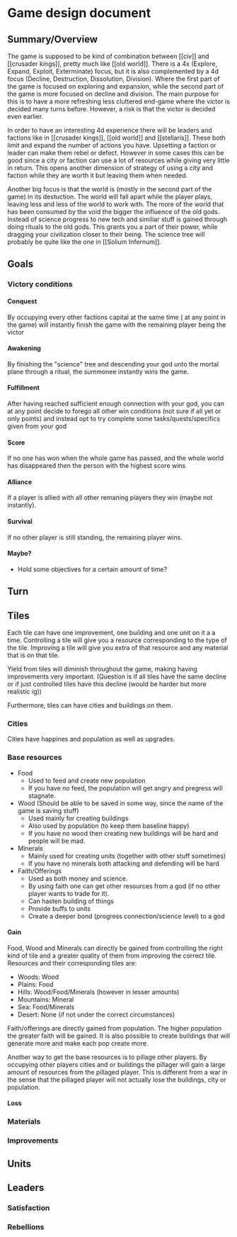 # Game design document

## Summary/Overview

The game is supposed to be kind of combination between [[civ]] and [[crusader kings]], pretty much like [[old world]]. There is a 4x (Explore, Expand, Exploit, Exterminate) focus, but it is also complemented by a 4d focus (Decline, Destruction, Dissolution, Division). Where the first part of the game is focused on exploring and expansion, while the second part of the game is more focused on decline and division. 
The main purpose for this is to have a more refreshing less cluttered end-game where the victor is decided many turns before. However, a risk is that the victor is decided even earlier.

In order to have an interesting 4d experience there will be leaders and factions like in [[crusader kings]], [[old world]] and [[stellaris]]. These both limit and expand the number of actions you have. Upsetting a faction or leader can make them rebel or defect. However in some cases this can be good since a city or faction can use a lot of resources while giving very little in return. This opens another dimension of strategy of using a city and faction while they are worth it but leaving them when needed.

Another big focus is that the world is (mostly in the second part of the game) in its destuction. The world will fall apart while the player plays, leaving less and less of the world to work with. The more of the world that has been consumed by the void the bigger the influence of the old gods. Instead of science progress to new tech and similiar stuff is gained through doing rituals to the old gods. This grants you a part of their power, while dragging your civilization closer to their being. The science tree will probably be quite like the one in [[Solium Infernum]].

## Goals

### Victory conditions

#### Conquest

By occupying every other factions capital at the same time ( at any point in the game) will instantly finish the game with the remaining player being the victor

#### Awakening

By finishing the "science" tree and descending your god unto the mortal plane through a ritual, the summonee instantly wins the game.

#### Fulfillment

After having reached sufficient enough connection with your god, you can at any point decide to forego all other win conditions (not sure if all yet or only points) and instead opt to try complete some tasks/quests/specifics given from your god

#### Score

If no one has won when the whole game has passed, and the whole world has disappeared then the person with the highest score wins

#### Alliance

If a player is allied with all other remaning players they win (maybe not instantly).

#### Survival

If no other player is still standing, the remaining player wins.


#### Maybe? 

- Hold some objectives for a certain amount of time? 

## Turn

## Tiles

Each tile can have one improvement, one building and one unit on it a a time. 
Controlling a tile will give you a resource corresponding to the type of the tile. 
Improving a tile will give you extra of that resource and any material that is on that tile. 

Yield from tiles will diminish throughout the game, making having improvements very important.
(Question is if all tiles have the same decline or if just controlled tiles have this decline (would be harder but more realistic ig))

Furthermore, tiles can have cities and buildings on them. 

### Cities

Cities have happines and population as well as upgrades.

### Base resources

- Food
   - Used to feed and create new population
   - If you have no feed, the population will get angry and pregress will stagnate.
- Wood (Should be able to be saved in some way, since the name of the game is saving stuff)
   - Used mainly for creating buildings
   - Also used by population (to keep them baseline happy)
   - If you have no wood then creating new buildings will be hard and people will be mad.
- Minerals
   - Mainly used for creating units (together with other stuff sometimes)
   - If you have no minerals both attacking and defending will be hard 
- Faith/Offerings
   - Used as both money and science.
   - By using faith one can get other resources from a god (if no other player wants to trade for it).
   - Can hasten building of things
   - Provide buffs to units
   - Create a deeper bond (progress connection/science level) to a god

#### Gain

Food, Wood and Minerals can directly be gained from controlling the right kind of tile and a greater quality of them from improving the correct tile. 
Resources and their corresponding tiles are:

- Woods: Wood
- Plains: Food
- Hills: Wood/Food/Minerals (however in lesser amounts)
- Mountains: Mineral
- Sea: Food/Minerals
- Desert: None (if not under the correct circumstances)

Faith/offerings are directly gained from population. The higher population the greater faith will be gained. 
It is also possible to create buildings that will generate more and make each pop create more.

Another way to get the base resources is to pillage other players. By occupying other players cities and or buildings the pillager will gain a large amount of resources from the pillaged player. 
This is different from a war in the sense that the pillaged player will not actually lose the buildings, city or population. 

#### Loss

### Materials

### Improvements

## Units

## Leaders

### Satisfaction

### Rebellions

